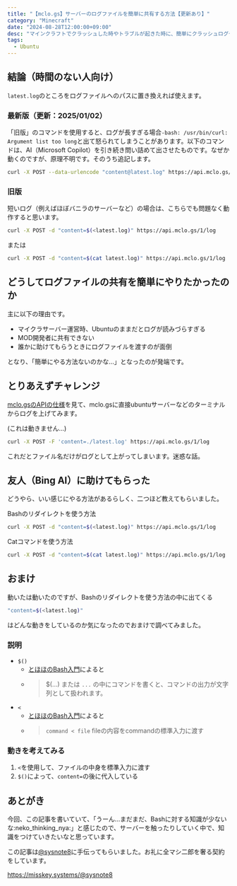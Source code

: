 ```yaml
---
title: "【mclo.gs】サーバーのログファイルを簡単に共有する方法【更新あり】"
category: "Minecraft"
date: "2024-08-28T12:00:00+09:00"
desc: "マインクラフトでクラッシュした時やトラブルが起きた時に、簡単にクラッシュログやサーバーログなどのファイルを共有するやり方を紹介する記事です。長いログにも対応しています。"
tags:
  - Ubuntu
---
```


## 結論（時間のない人向け）

`latest.log`のところをログファイルへのパスに置き換えれば使えます。

### 最新版（更新：2025/01/02）

「旧版」のコマンドを使用すると、ログが長すぎる場合`-bash: /usr/bin/curl: Argument list too long`と出て怒られてしまうことがあります。以下のコマンドは、AI（Microsoft Copilot）を引き続き問い詰めて出させたものです。なぜか動くのですが、原理不明です。そのうち追記します。

```bash
curl -X POST --data-urlencode "content@latest.log" https://api.mclo.gs/1/log
```

### 旧版

短いログ（例えばほぼバニラのサーバーなど）の場合は、こちらでも問題なく動作すると思います。

```bash
curl -X POST -d "content=$(<latest.log)" https://api.mclo.gs/1/log
```

または

```bash
curl -X POST -d "content=$(cat latest.log)" https://api.mclo.gs/1/log
```

## どうしてログファイルの共有を簡単にやりたかったのか

主に以下の理由です。

- マイクラサーバー運営時、Ubuntuのままだとログが読みづらすぎる
- MOD開発者に共有できない
- 誰かに助けてもらうときにログファイルを渡すのが面倒

となり、「簡単にやる方法ないのかな…」となったのが発端です。

## とりあえずチャレンジ

[mclo.gsのAPIの仕様](https://api.mclo.gs)を見て、mclo.gsに直接ubuntuサーバーなどのターミナルからログを上げてみます。

(これは動きません...)

```bash
curl -X POST -F 'content=./latest.log' https://api.mclo.gs/1/log
```

これだとファイル名だけがログとして上がってしまいます。迷惑な話。

## 友人（Bing AI）に助けてもらった

どうやら、いい感じにやる方法があるらしく、二つほど教えてもらいました。

Bashのリダイレクトを使う方法

```bash
curl -X POST -d "content=$(<latest.log)" https://api.mclo.gs/1/log
```

Catコマンドを使う方法

```bash
curl -X POST -d "content=$(cat latest.log)" https://api.mclo.gs/1/log
```

## おまけ

動いたは動いたのですが、Bashのリダイレクトを使う方法の中に出てくる

```bash
"content=$(<latest.log)"
```

はどんな動きをしているのか気になったのでおまけで調べてみました。

### 説明
- `$()`
  - [とほほのBash入門](https://www.tohoho-web.com/ex/shell.html#command-replace)によると
  - > $(...) または `...` の中にコマンドを書くと、コマンドの出力が文字列として扱われます。
- `<`
  - [とほほのBash入門](https://www.tohoho-web.com/ex/shell.html#in-out-redirect)によると
  - > `command < file` fileの内容をcommandの標準入力に渡す

### 動きを考えてみる

1. `<`を使用して、ファイルの中身を標準入力に渡す
2. `$()`によって、`content=`の後に代入している

## あとがき

今回、この記事を書いていて、「うーん…まだまだ、Bashに対する知識が少ないな:neko_thinking_nya:」と感じたので、サーバーを触ったりしていく中で、知識をつけていきたいなと思っています。

この記事は[@sysnote8](https://misskey.systems/@sysnote8)に手伝ってもらいました。お礼に全マシ二郎を奢る契約をしています。

https://misskey.systems/@sysnote8